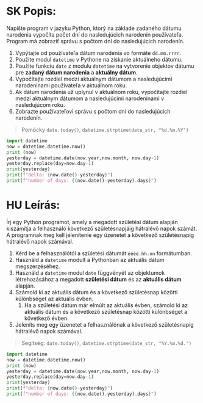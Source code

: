# SK Popis:

Napíšte program v jazyku Python, ktorý na základe zadaného dátumu narodenia vypočíta počet dní do nasledujúcich narodenín používateľa. Program má zobraziť správu s počtom dní do nasledujúcich narodenín. 

1. Vypýtajte od používateľa dátum narodenia vo formáte `dd.mm.rrrr`.
1. Použite modul `datetime` v Pythone na získanie aktuálneho dátumu.
1. Použite funkciu `date` z modulu `datetime` na vytvorenie objektov dátumu pre **zadaný dátum narodenia** a **aktuálny dátum**.
1. Vypočítajte rozdiel medzi aktuálnym dátumom a nasledujúcimi narodeninami používateľa v aktuálnom roku.
  1. Ak dátum narodenia už uplynul v aktuálnom roku, vypočítajte rozdiel medzi aktuálnym dátumom a nasledujúcimi narodeninami v nasledujúcom roku.
1. Zobrazte používateľovi správu s počtom dní do nasledujúcich narodenín.
> Pomôcky `date.today()`, `datetime.strptime(date_str, "%d.%m.%Y")`
```py
import datetime
now = datetime.datetime.now()
print (now)
yesterday = datetime.date(now.year,now.month, now.day-1)
yesterday.replace(day=now.day-1)
print(yesterday)
print(f"delta: {now.date()-yesterday}")
print(f"number of days: {(now.date()-yesterday).days}")
```

# HU Leírás:
Írj egy Python programot, amely a megadott születési dátum alapján kiszámítja a felhasználó következő születésnapjáig hátralévő napok számát. A programnak meg kell jelenítenie egy üzenetet a következő születésnapig hátralévő napok számával.

1. Kérd be a felhasználótól a születési dátumát `éééé.hh.nn` formátumban.
1. Használd a `datetime` modult a Pythonban az aktuális dátum megszerzéséhez.
1. Használd a `datetime` modul `date` függvényét az objektumok létrehozásához a megadott **születési dátum** és az **aktuális dátum** alapján.
1. Számold ki az aktuális dátum és a következő születésnap közötti különbséget az aktuális évben.
    1. Ha a születési dátum már elmúlt az aktuális évben, számold ki az aktuális dátum és a következő születésnap közötti különbséget a következő évben.
1. Jeleníts meg egy üzenetet a felhasználónak a következő születésnapig hátralévő napok számával.

> Segítség: `date.today()`, `datetime.strptime(date_str, "%Y.%m.%d.")`
```py
import datetime
now = datetime.datetime.now()
print (now)
yesterday = datetime.date(now.year,now.month, now.day-1)
yesterday.replace(day=now.day-1)
print(yesterday)
print(f"delta: {now.date()-yesterday}")
print(f"number of days: {(now.date()-yesterday).days}")
```
